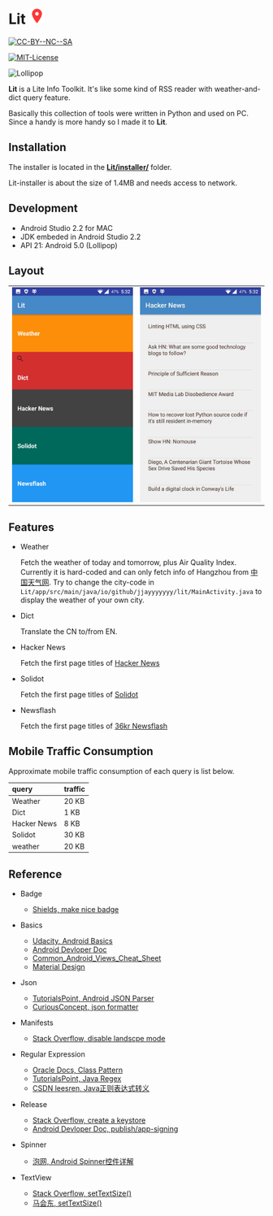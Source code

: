 #	Lit <img alt="ic_launcher" src="./assets/ic_launcher.png" width="32"/>

<div>
<a rel="cc-license" href="http://creativecommons.org/licenses/by-nc-sa/4.0/"><img alt="CC-BY--NC--SA" style="border-width:0" src="https://img.shields.io/badge/%20%20%20CC%20%20%20-BY--NC--SA-brightgreen.svg"></img></a>

<a rel="mit-license" href="http://opensource.org/licenses/mit-license.php"><img alt="MIT-License" style="border-width:0" src="https://img.shields.io/badge/License-MIT%20License-blue.svg"></img></a>

<img alt="Lollipop" style="border-width:0" src="https://img.shields.io/badge/Android-Lollipop%2B-orange.svg"></img>
</div>

**Lit** is a Lite Info Toolkit. It's like some kind of RSS reader with weather-and-dict query feature.

Basically this collection of tools were written in Python and used on PC. Since a handy is more handy so I made it to **Lit**. 

##	Installation

The installer is located in the **[Lit/installer/](https://github.com/jJayyyyyyy/Lit/tree/master/installer)** folder. 

Lit-installer is about the size of 1.4MB and needs access to network.

##	Development

*	Android Studio 2.2 for MAC
*  JDK embeded in Android Studio 2.2
*	API 21: Android 5.0 (Lollipop)

##	Layout

<table>
<tr>
<td><img src="./assets/main_activity.jpeg" width="240"/>
</td>
<td><img src="./assets/hackernews_activity.jpeg" width="240"/></td>
<tr>
</table>


##	Features

*	Weather

	Fetch the weather of today and tomorrow, plus Air Quality Index. Currently it is hard-coded and can only fetch info of Hangzhou from [中国天气网](http://m.weather.com.cn/). Try to change the city-code in `Lit/app/src/main/java/io/github/jjayyyyyyy/lit/MainActivity.java` to display the weather of your own city.

*	Dict

	Translate the CN to/from EN.

*	Hacker News

	Fetch the first page titles of [Hacker News](https://news.ycombinator.com/)

*	Solidot

	Fetch the first page titles of [Solidot](http://www.solidot.org/)
	
*	Newsflash

	Fetch the first page titles of [36kr Newsflash](http://36kr.com/newsflashes)

##	Mobile Traffic Consumption

Approximate mobile traffic consumption of each query is list below.

| query | traffic |
| :----- | :------- |
| Weather | 20 KB | 
| Dict | 1 KB | 
| Hacker News | 8 KB | 
| Solidot | 30 KB | 
| weather | 20 KB | 

##	Reference

*	Badge
	*	[Shields, make nice badge](http://shields.io/)

*	Basics
	*	[Udacity, Android Basics](https://www.udacity.com/courses/android)
	*	[Android Devloper Doc](https://developer.android.com/index.html)
	*	[Common_Android_Views_Cheat_Sheet](http://cn-static.udacity.com/nd801/Common_Android_Views_Cheat_Sheet.pdf)
	*	[Material Design](https://material.io/)

*	Json
	*	[TutorialsPoint, Android JSON Parser](https://www.tutorialspoint.com/android/android_json_parser.htm)
	*	[CuriousConcept, json formatter](https://jsonformatter.curiousconcept.com/)

*	Manifests
	*	[Stack Overflow, disable landscpe mode](http://stackoverflow.com/a/582585/5584850)

*	Regular Expression
	*	[Oracle Docs, Class Pattern](http://docs.oracle.com/javase/7/docs/api/java/util/regex/Pattern.html)
	*	[TutorialsPoint, Java Regex](https://www.tutorialspoint.com/java/java_regular_expressions.htm)
	*	[CSDN leesren, Java正则表达式转义](http://blog.csdn.net/csr0312/article/details/17016709)

*	Release
	*	[Stack Overflow, create a keystore](http://stackoverflow.com/questions/3997748/how-can-i-create-a-keystore)
	*	[Android Devloper Doc, publish/app-signing](https://developer.android.com/studio/publish/app-signing.html)

*	Spinner
	*	[泡网, Android Spinner控件详解](http://www.jcodecraeer.com/a/anzhuokaifa/androidkaifa/2015/0105/2264.html)

*	TextView
	*	[Stack Overflow, setTextSize()](http://stackoverflow.com/questions/11590538/dpi-value-of-default-large-medium-and-small-text-views-android)
	*	[马会东, setTextSize()](http://www.cnblogs.com/duanweishi/p/4449588.html)
